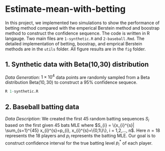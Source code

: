 # Estimate-mean-with-betting

In this project, we implemented two simulations to show the performance of betting method
compared with the emperical Berstein method and boostrap method to construct the confidence sequence. The code is written in R langauge. Two main files are `1-synthetic.R` and `2-baseball.Rmd`. The detailed implementation of betting, boostrap, and emprical Berstein methods are in the `utils` folder.  All figure results are in the `fig` folder.

## 1. Synthetic data with Beta(10,30) distribution
_Data Generation_: $1\times 10^4$ data points are randomly sampled from a Beta distribution $\text{Beta}(10,30)$ to construct a $95\%$ confidence sequece.

```R
R 1-synthetic.R
```

## 2. Baseball batting data
_Data Description_: We created the first 45 random batting sequences $S_{i}$ based on the first given 45 bats MLE where $S_{i} = \{x_{i}^{s}| \sum_{s=1}^{45} x_{i}^{s}=p_{i}, x_{i}^{s}=\{0,1\}\}, i = 1,2,..., n$. Here $n =18$ represents the 18 players and $p_{i}$ represents the batting MLE. Our goal is to construct confidence interval for the true batting level $p_{i}^{*}$ of each player.
